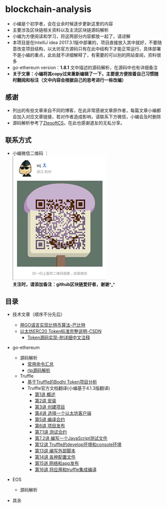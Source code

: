 # blockchain-analysis
* 小编是个初学者，会在业余时候逐步更新这里的内容
* 主要涉及区块链相关资料以及主流区块链源码解析
* 小编为方便阅读和学习，将这两部分内容都放一起了，请谅解 
* 本项目是在IntelliJ idea 2017.3.1版中部署的，项目直接放入其中就好，不要随意改变项目结构，以太坊官方源码只有在此中结构下才能正常运行，具体部署不是小编的重点，此处就不详细解释了，有需要的可以别的网站查阅，资料很多
* go-ethereum version：**1.8.1** 文中描述的源码解析，在源码中也有详细备注  
* **关于文章：小编将其copy过来重新编辑了一下，主要是方便按着自己习惯随时翻阅和标注（文中内容会根据自己的思考进行一些改编）**
## 感谢 
* 列出的有些文章来自不同的博客，在此非常感谢文章原作者，每篇文章小编都会加入对应文章链接，若对作者造成影响，请联系下方微信，小编会及时删除
* 源码解析参考了[ZtesoftCS](https://github.com/ZtesoftCS/go-ethereum-code-analysis)，在此也感谢道友的无私分享。
## 联系方式
* 小编微信二维码 ：  
 ![image](/doc/img/my_wechat.png)  
 **关注时，请添加备注：github区块链爱好者，谢谢^_^**     
## 目录
- 技术文章（顺序不分先后） 
    - [用GO语言实现比特币算法-巴比特](/doc/article/用GO语言实现比特币算法.md) 
    - [以太坊ERC20 Token标准完整说明-CSDN](/doc/article/以太坊ERC20_Token标准完整说明.md)
        - [Token源码实现-附详细中文注释](/block_chain/contact/Fan.sol)
- go-ethereum
    - 源码解析  
        - [常用命令汇总](/doc/command)
        - [rlp源码解析](/doc/eth_src_analysis/rlp源码解析.md)
    - Truffle
        - [基于Truffle的Bodhi Token项目分析](/doc/truffle/bodhi)
        - Truffle官方文档翻译(小编基于4.1.3版翻译)
            - [第1讲 概述](/doc/truffle/doc/第1讲_概述.md)  
            - [第2讲 安装](/doc/truffle/doc/第2讲_安装.md) 
            - [第3讲 创建项目](/doc/truffle/doc/第3讲_创建项目.md)
            - [第4讲 选择一个以太坊客户端](/doc/truffle/doc/第4讲_选择一个以太坊客户端.md)
            - [第5讲 编译合约](/doc/truffle/doc/第5讲_编译合约.md)
            - [第6讲 项目发布](/doc/truffle/doc/第6讲_项目发布.md)
            - [第7.1讲 测试合约](/doc/truffle/doc/第7.1讲_测试合约.md)
            - [第7.2讲 编写一个JavaScript测试文件](/doc/truffle/doc/第7.2讲_编写一个JavaScript测试文件.md)
            - [第12讲 Truffle的develop环境和console环境](/doc/truffle/doc/第12讲_Truffle的develop环境和console环境.md)
            - [第13讲 编写外部脚本](/doc/truffle/doc/第13讲_编写外部脚本.md)
            - [第14讲 各种配置文件](/doc/truffle/doc/第14讲_各种配置文件（truffle.js、MochaJS、Solidity）.md)
            - [第15讲 网络和app发布](/doc/truffle/doc/第15讲_网络和app发布.md)  
            - [第16讲 将应用和truffle集成编译](/doc/truffle/doc/第15讲_将应用和truffle集成编译.md)  
            
- EOS
    - 源码解析
- 其余